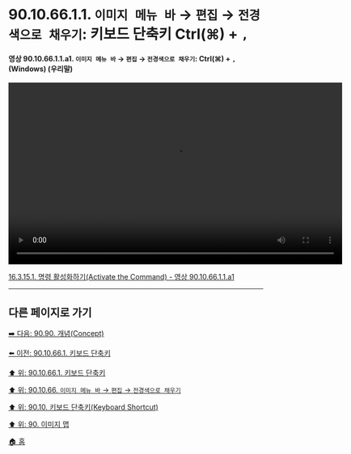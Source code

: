 # 90.10.66.1.1. `이미지 메뉴 바` → `편집` → `전경색으로 채우기`: 키보드 단축키 Ctrl(⌘) + `,`

<a id="90-10-66-01-01-a1"></a>

#### 영상 90.10.66.1.1.a1. `이미지 메뉴 바` → `편집` → `전경색으로 채우기`: Ctrl(⌘) + `,` (Windows) (우리말)
<video controls="controls" width="660" height="360" src="https://github.com/user-attachments/assets/e1875c11-2cd9-4156-9546-2c7d8ea9cf24"></video>

[16.3.15.1. 명령 활성화하기(Activate the Command) - 영상 90.10.66.1.1.a1](./16-03-15-01-activate_the_command.md#90-10-66-01-01-a1)

***

## 다른 페이지로 가기

[➡️ 다음: 90.90. 개념(Concept)](./90-90-00-concept.md)

[⬅️ 이전: 90.10.66.1. 키보드 단축키](./90-10-66-01-00-keyboard_shortcut.md)

[⬆️ 위: 90.10.66.1. 키보드 단축키](./90-10-66-01-00-keyboard_shortcut.md)

[⬆️ 위: 90.10.66. `이미지 메뉴 바` → `편집` → `전경색으로 채우기`](./90-10-66-00-menu_edit_fill_with_fg_color.md)

[⬆️ 위: 90.10. 키보드 단축키(Keyboard Shortcut)](./90-10-00-keyboard_shortcut.md)

[⬆️ 위: 90. 이미지 맵](./90-00-image-map.md)

[🏠 홈](./00-home.md)